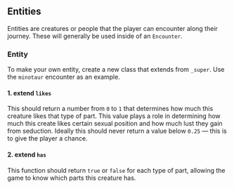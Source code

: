 ## Entities

Entities are creatures or people that the player can encounter along their journey. These will generally be used inside of an `Encounter`.

### Entity
To make your own entity, create a new class that extends from `_super`. Use the `minotaur` encounter as an example.

#### 1. extend `likes`
This should return a number from `0` to `1` that determines how much this creature likes that type of part.
This value plays a role in determining how much this create likes certain sexual position and how much lust they gain from seduction.
Ideally this should never return a value below `0.25` — this is to give the player a chance.

#### 2. extend `has`
This function should return `true` or `false` for each type of part, allowing the game to know which parts this creature has.
